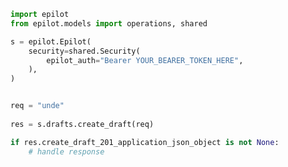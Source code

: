 <!-- Start SDK Example Usage -->
```python
import epilot
from epilot.models import operations, shared

s = epilot.Epilot(
    security=shared.Security(
        epilot_auth="Bearer YOUR_BEARER_TOKEN_HERE",
    ),
)


req = "unde"
    
res = s.drafts.create_draft(req)

if res.create_draft_201_application_json_object is not None:
    # handle response
```
<!-- End SDK Example Usage -->
